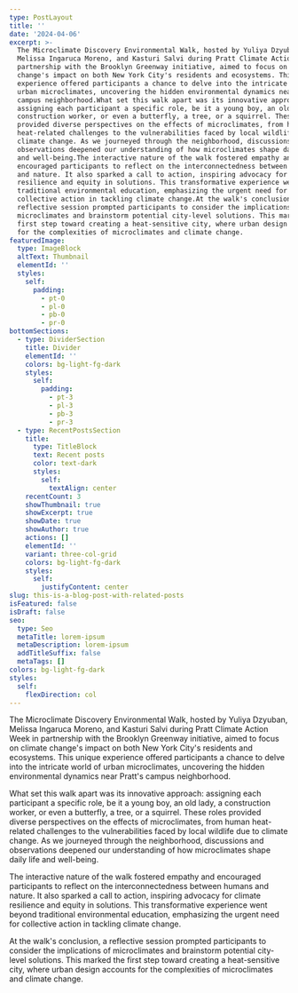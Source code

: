 ```yaml
---
type: PostLayout
title: ''
date: '2024-04-06'
excerpt: >-
  The Microclimate Discovery Environmental Walk, hosted by Yuliya Dzyuban,
  Melissa Ingaruca Moreno, and Kasturi Salvi during Pratt Climate Action Week in
  partnership with the Brooklyn Greenway initiative, aimed to focus on climate
  change's impact on both New York City's residents and ecosystems. This unique
  experience offered participants a chance to delve into the intricate world of
  urban microclimates, uncovering the hidden environmental dynamics near Pratt's
  campus neighborhood.What set this walk apart was its innovative approach:
  assigning each participant a specific role, be it a young boy, an old lady, a
  construction worker, or even a butterfly, a tree, or a squirrel. These roles
  provided diverse perspectives on the effects of microclimates, from human
  heat-related challenges to the vulnerabilities faced by local wildlife due to
  climate change. As we journeyed through the neighborhood, discussions and
  observations deepened our understanding of how microclimates shape daily life
  and well-being.The interactive nature of the walk fostered empathy and
  encouraged participants to reflect on the interconnectedness between humans
  and nature. It also sparked a call to action, inspiring advocacy for climate
  resilience and equity in solutions. This transformative experience went beyond
  traditional environmental education, emphasizing the urgent need for
  collective action in tackling climate change.At the walk's conclusion, a
  reflective session prompted participants to consider the implications of
  microclimates and brainstorm potential city-level solutions. This marked the
  first step toward creating a heat-sensitive city, where urban design accounts
  for the complexities of microclimates and climate change.
featuredImage:
  type: ImageBlock
  altText: Thumbnail
  elementId: ''
  styles:
    self:
      padding:
        - pt-0
        - pl-0
        - pb-0
        - pr-0
bottomSections:
  - type: DividerSection
    title: Divider
    elementId: ''
    colors: bg-light-fg-dark
    styles:
      self:
        padding:
          - pt-3
          - pl-3
          - pb-3
          - pr-3
  - type: RecentPostsSection
    title:
      type: TitleBlock
      text: Recent posts
      color: text-dark
      styles:
        self:
          textAlign: center
    recentCount: 3
    showThumbnail: true
    showExcerpt: true
    showDate: true
    showAuthor: true
    actions: []
    elementId: ''
    variant: three-col-grid
    colors: bg-light-fg-dark
    styles:
      self:
        justifyContent: center
slug: this-is-a-blog-post-with-related-posts
isFeatured: false
isDraft: false
seo:
  type: Seo
  metaTitle: lorem-ipsum
  metaDescription: lorem-ipsum
  addTitleSuffix: false
  metaTags: []
colors: bg-light-fg-dark
styles:
  self:
    flexDirection: col
---
```



The Microclimate Discovery Environmental Walk, hosted by Yuliya Dzyuban, Melissa Ingaruca Moreno, and Kasturi Salvi during Pratt Climate Action Week in partnership with the Brooklyn Greenway initiative, aimed to focus on climate change's impact on both New York City's residents and ecosystems. This unique experience offered participants a chance to delve into the intricate world of urban microclimates, uncovering the hidden environmental dynamics near Pratt's campus neighborhood.

What set this walk apart was its innovative approach: assigning each participant a specific role, be it a young boy, an old lady, a construction worker, or even a butterfly, a tree, or a squirrel. These roles provided diverse perspectives on the effects of microclimates, from human heat-related challenges to the vulnerabilities faced by local wildlife due to climate change. As we journeyed through the neighborhood, discussions and observations deepened our understanding of how microclimates shape daily life and well-being.

The interactive nature of the walk fostered empathy and encouraged participants to reflect on the interconnectedness between humans and nature. It also sparked a call to action, inspiring advocacy for climate resilience and equity in solutions. This transformative experience went beyond traditional environmental education, emphasizing the urgent need for collective action in tackling climate change.

At the walk's conclusion, a reflective session prompted participants to consider the implications of microclimates and brainstorm potential city-level solutions. This marked the first step toward creating a heat-sensitive city, where urban design accounts for the complexities of microclimates and climate change.




